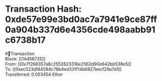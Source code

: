 
Transaction Hash: 0xde57e99e3bd0ac7a7941e9ce87ff0a904b337d6e4356cde498aabb91c6738b17
====================================================================================
  
#💸Transaction  
Block: [[14456725]]  
From: [[0x7f268357a8c2552623316e2562d90e642bb538e5]]  
To: [[0xec523df44584c78b4ed331f14b6827eecf29a7d1]]  
Transferred: 0.053454 Ether